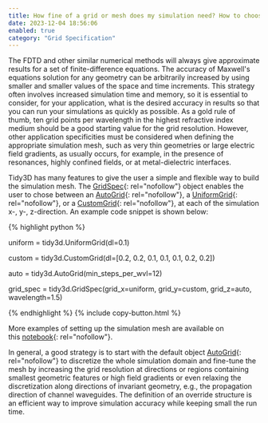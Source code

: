 ```yaml
---
title: How fine of a grid or mesh does my simulation need? How to choose grid spec?
date: 2023-12-04 18:56:06
enabled: true
category: "Grid Specification"
---
```

The FDTD and other similar numerical methods will always give approximate results for a set of finite-difference equations. The accuracy of Maxwell's equations solution for any geometry can be arbitrarily increased by using smaller and smaller values of the space and time increments. This strategy often involves increased simulation time and memory, so it is essential to consider, for your application, what is the desired accuracy in results so that you can run your simulations as quickly as possible. As a gold rule of thumb, ten grid points per wavelength in the highest refractive index medium should be a good starting value for the grid resolution. However, other application specificities must be considered when defining the appropriate simulation mesh, such as very thin geometries or large electric field gradients, as usually occurs, for example, in the presence of resonances, highly confined fields, or at metal-dielectric interfaces.

Tidy3D has many features to give the user a simple and flexible way to build the simulation mesh. The&nbsp;[GridSpec](https://docs.flexcompute.com/projects/tidy3d/en/latest/api/_autosummary/tidy3d.GridSpec.html){: rel="nofollow"}&nbsp;object enables the user to chose between an&nbsp;[AutoGrid](https://docs.flexcompute.com/projects/tidy3d/en/latest/api/_autosummary/tidy3d.AutoGrid.html){: rel="nofollow"}, a&nbsp;[UniformGrid](https://docs.flexcompute.com/projects/tidy3d/en/latest/api/_autosummary/tidy3d.UniformGrid.html){: rel="nofollow"}, or a&nbsp;[CustomGrid](https://docs.flexcompute.com/projects/tidy3d/en/latest/api/_autosummary/tidy3d.CustomGrid.html){: rel="nofollow"}, at each of the simulation x-, y-, z-direction. An example code snippet is shown below:

<div markdown class="code-snippet">{% highlight python %}

uniform = tidy3d.UniformGrid(dl=0.1)

custom = tidy3d.CustomGrid(dl=[0.2, 0.2, 0.1, 0.1, 0.1, 0.2, 0.2])

auto = tidy3d.AutoGrid(min_steps_per_wvl=12)

grid_spec = tidy3d.GridSpec(grid_x=uniform, grid_y=custom, grid_z=auto, wavelength=1.5)

{% endhighlight %}
{% include copy-button.html %}</div>

More examples of setting up the simulation mesh are available on this&nbsp;[notebook](https://www.flexcompute.com/tidy3d/examples/notebooks/AutoGrid/){: rel="nofollow"}.

In general, a good strategy is to start with the default object&nbsp;[AutoGrid](https://docs.flexcompute.com/projects/tidy3d/en/latest/api/_autosummary/tidy3d.AutoGrid.html){: rel="nofollow"}&nbsp;to discretize the whole simulation domain and fine-tune the mesh by increasing the grid resolution at directions or regions containing smallest geometric features or high field gradients or even relaxing the discretization along directions of invariant geometry, e.g., the propagation direction of channel waveguides. The definition of an override structure is an efficient way to improve simulation accuracy while keeping small the run time.
